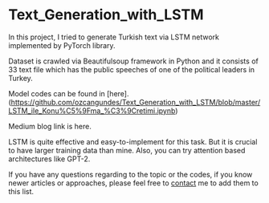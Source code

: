 # Text_Generation_with_LSTM

In this project, I tried to generate Turkish text via LSTM network implemented by PyTorch library.

Dataset is crawled via Beautifulsoup framework in Python and it consists of 33 text file which has the public speeches of one of the political leaders in Turkey.

Model codes can be found in [here]. (https://github.com/ozcangundes/Text_Generation_with_LSTM/blob/master/LSTM_ile_Konu%C5%9Fma_%C3%9Cretimi.ipynb)

Medium blog link is here.

LSTM is quite effective and easy-to-implement for this task. But it is crucial to have larger training data than mine. Also, you can try attention based architectures like GPT-2.

If you have any questions regarding to the topic or the codes,  if you know newer articles or approaches, please feel free to [contact](https://www.linkedin.com/in/%C3%B6zcan-g%C3%BCnde%C5%9F-7693055b/) me to add them to this list.
